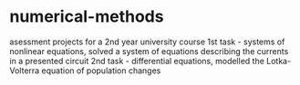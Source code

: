 # numerical-methods
asessment projects for a 2nd year university course
1st task - systems of nonlinear equations, solved a system of equations describing the currents in a presented circuit
2nd task - differential equations, modelled the Lotka-Volterra equation of population changes
